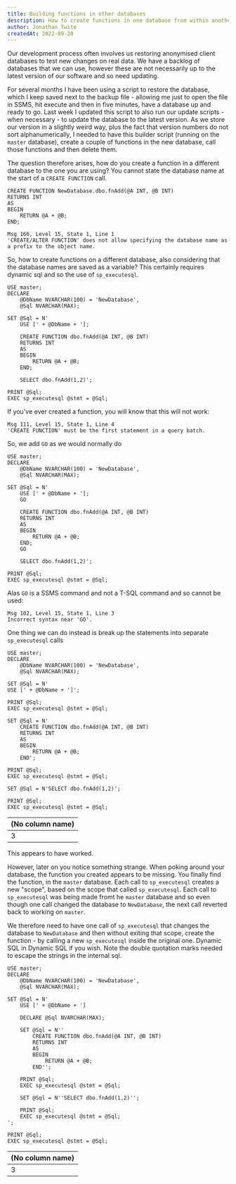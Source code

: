 ```yaml
---
title: Building functions in other databases
description: How to create functions in one database from within another.
author: Jonathan Twite
createdAt: 2022-09-20
---
```


Our development process often involves us restoring anonymised client databases to test new changes on real data.  We have a backlog of databases that we can use, however these are not necessarily up to the latest version of our software and so need updating.

For several months I have been using a script to restore the database, which I keep saved next to the backup file - allowing me just to open the file in SSMS, hit execute and then in five minutes, have a database up and ready to go.  Last week I updated this script to also run our update scripts - when necessary - to update the database to the latest version.  As we store our version in a slightly weird way, plus the fact that version numbers do not sort alphanumerically, I needed to have this builder script (running on the `master` database), create a couple of functions in the new database, call those functions and then delete them.

The question therefore arises, how do you create a function in a different database to the one you are using?  You cannot state the database name at the start of a `CREATE FUNCTION` call.

```sql{}[CompilationError.sql//2012]
CREATE FUNCTION NewDatabase.dbo.fnAdd(@A INT, @B INT)
RETURNS INT
AS
BEGIN
    RETURN @A + @B;
END;
```

```text
Msg 166, Level 15, State 1, Line 1
'CREATE/ALTER FUNCTION' does not allow specifying the database name as a prefix to the object name.
```

So, how to create functions on a different database, also considering that the database names are saved as a variable?  This certainly requires dynamic sql and so the use of `sp_executesql`.

```sql{}[FirstAttempt.sql//2012]
USE master;
DECLARE 
    @DbName NVARCHAR(100) = 'NewDatabase',
    @Sql NVARCHAR(MAX);

SET @Sql = N'
    USE [' + @DbName + '];

    CREATE FUNCTION dbo.fnAdd(@A INT, @B INT)
    RETURNS INT
    AS
    BEGIN
        RETURN @A + @B;
    END;

    SELECT dbo.fnAdd(1,2)';

PRINT @Sql;
EXEC sp_executesql @stmt = @Sql;
```

If you've ever created a function, you will know that this will not work:

```text
Msg 111, Level 15, State 1, Line 4
'CREATE FUNCTION' must be the first statement in a query batch.
```

So, we add `GO` as we would normally do

```sql{8,16}[AddGO.sql//2012]
USE master;
DECLARE 
    @DbName NVARCHAR(100) = 'NewDatabase',
    @Sql NVARCHAR(MAX);

SET @Sql = N'
    USE [' + @DbName + '];
    GO

    CREATE FUNCTION dbo.fnAdd(@A INT, @B INT)
    RETURNS INT
    AS
    BEGIN
        RETURN @A + @B;
    END;
    GO

    SELECT dbo.fnAdd(1,2)';

PRINT @Sql;
EXEC sp_executesql @stmt = @Sql;
```

Alas `GO` is a SSMS command and not a T-SQL command and so cannot be used:

```text
Msg 102, Level 15, State 1, Line 3
Incorrect syntax near 'GO'.
```

One thing we can do instead is break up the statements into separate `sp_executesql` calls

```sql{}[SeparateCalls.sql//2012]
USE master;
DECLARE 
    @DbName NVARCHAR(100) = 'NewDatabase',
    @Sql NVARCHAR(MAX);

SET @Sql = N'
USE [' + @DbName + ']';

PRINT @Sql;
EXEC sp_executesql @stmt = @Sql;

SET @Sql = N'
    CREATE FUNCTION dbo.fnAdd(@A INT, @B INT)
    RETURNS INT
    AS
    BEGIN
        RETURN @A + @B;
    END';

PRINT @Sql;
EXEC sp_executesql @stmt = @Sql;

SET @Sql = N'SELECT dbo.fnAdd(1,2)';

PRINT @Sql;
EXEC sp_executesql @stmt = @Sql;
```

<div class='result-grid'>

| (No column name) |
|---               |
|3|

</div>

This appears to have worked.

However, later on you notice something strange.  When poking around your database, the function you created appears to be missing.  You finally find the function, in the `master` database.  Each call to `sp_executesql` creates a new "scope", based on the scope that called `sp_executesql`.  Each call to `sp_executesql` was being made fromt he `master` database and so even though one call changed the database to `NewDatabase`, the next call reverted back to working on `master`.

We therefore need to have one call of `sp_executesql` that changes the database to `NewDatabase` and then without exiting that scope, create the function - by calling a new `sp_executesql` inside the original one.  Dynamic SQL in Dynamic SQL if you wish.  Note the double quotation marks needed to escape the strings in the internal sql.

```sql{}[CorrectDatabase.sql//2012]
USE master;
DECLARE 
    @DbName NVARCHAR(100) = 'NewDatabase',
    @Sql NVARCHAR(MAX);

SET @Sql = N'
    USE [' + @DbName + ']
    
    DECLARE @Sql NVARCHAR(MAX);

    SET @Sql = N''
        CREATE FUNCTION dbo.fnAdd(@A INT, @B INT)
        RETURNS INT
        AS
        BEGIN
            RETURN @A + @B;
        END'';
    
    PRINT @Sql;
    EXEC sp_executesql @stmt = @Sql;

    SET @Sql = N''SELECT dbo.fnAdd(1,2)'';
    
    PRINT @Sql;
    EXEC sp_executesql @stmt = @Sql;
';

PRINT @Sql;
EXEC sp_executesql @stmt = @Sql;
```

<div class='result-grid'>

| (No column name) |
|---               |
|3|

</div>
